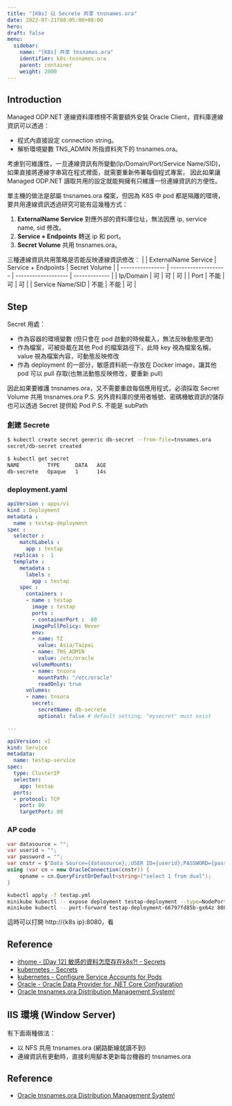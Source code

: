 ```yaml
---
title: "[K8s] 以 Secrete 共享 tnsnames.ora"
date: 2022-07-21T08:05:00+08:00
hero: 
draft: false
menu:
  sidebar:
    name: "[K8s] 共享 tnsnames.ora"
    identifier: k8s-tnsnames.ora
    parent: container
    weight: 2000
---
```


## Introduction
Managed ODP.NET 連線資料庫標榜不需要額外安裝 Oracle Client，資料庫連線資訊可以透過：
- 程式內直接設定 connection string。
- 解析環境變數 TNS_ADMIN 所指資料夾下的 tnsnames.ora。

考慮到可維護性，一旦連線資訊有所變動(Ip/Domain/Port/Service Name/SID)，如果直接將連線字串寫在程式裡面，就需要重新佈署每個程式專案，
因此如果讓 Managed ODP.NET 讀取共用的設定就能夠擁有只維護一份連線資訊的方便性。

單主機的做法是部屬 tnsnames.ora 檔案，但因為 K8S 中 pod 都是隔離的環境，要共用連線資訊透過研究可能有這幾種方式：
1. **ExternalName Service** 對應外部的資料庫位址，無法因應 ip, service name, sid 修改。
2. **Service + Endpoints** 轉送 ip 和 port。
3. **Secret Volume** 共用 tnsnames.ora。

三種連線資訊共用策略是否能反映連線資訊修改：
|                  | ExternalName Service | Service + Endpoints | Secret Volume |
| ---------------- | -------------------- | ------------------- | ------------- |
| Ip/Domain        | 可                   | 可                  | 可            |
| Port             | 不能                 | 可                  | 可            |
| Service Name/SID | 不能                 | 不能                | 可            |


## Step
Secret 用處： 
 - 作為容器的環境變數 (但只會在 pod 啟動的時候載入，無法反映動態更改)
 - 作為檔案，可被掛載在其他 Pod 的檔案路徑下，此時 key 視為檔案名稱，value 視為檔案內容，可動態反映修改
 - 作為 deployment 的一部分，敏感資料統一存放在 Docker image，讓其他 pod 可以 pull 存取(也無法動態反映修改，要重新 pull)

因此如果要維護 tnsnames.ora，又不需要重啟每個應用程式，必須採取 Secret Volume 共用 tnsnames.ora
P.S. 另外資料庫的使用者帳號、密碼機敏資訊的儲存也可以透過 Secret 提供給 Pod
P.S. 不能是 subPath

### 創建 Secrete
```bash
$ kubectl create secret generic db-secret --from-file=tnsnames.ora
secret/db-secret created

$ kubectl get secret
NAME         TYPE     DATA   AGE
db-secrete   Opaque   1      14s
```
### deployment.yaml

```yaml
apiVersion : apps/v1
kind : Deployment
metadata : 
  name : testap-deployment
spec : 
  selector : 
    matchLabels : 
      app : testap
  replicas :  1
  template : 
    metadata : 
      labels : 
        app : testap
    spec : 
      containers : 
      - name : testap
        image : testap
        ports : 
        - containerPort :  80
        imagePullPolicy: Never
        env:
        - name: TZ
          value: Asia/Taipei
        - name: TNS_ADMIN
          value: /etc/oracle
        volumeMounts:
        - name: tnsora
          mountPath: "/etc/oracle"
          readOnly: true
      volumes:
      - name: tnsora
        secret:
          secretName: db-secrete
          optional: false # default setting; "mysecret" must exist

---

apiVersion: v1
kind: Service
metadata:
  name: testap-service
spec:
  type: ClusterIP
  selector:
    app: testap
  ports:
  - protocol: TCP
    port: 80    
    targetPort: 80  

```
### AP code
```c#
var datasource = "";
var userid = "";
var password = "";
var cnstr = $"Data Source={datasource};;USER ID={userid};PASSWORD={password};;";
using (var cn = new OracleConnection(cnstr)) {
    opname = cn.QueryFirstOrDefault<string>("select 1 from dual");
}
```
```bash
kubectl apply -f testap.yml
minikube kubectl -- expose deployment testap-deployment --type=NodePort --port=80
minikube kubectl -- port-forward testap-deployment-66797fd85b-gx64z 8080:80
```
這時可以打開 http://{k8s ip}:8080，看

## Reference
- [ithome - [Day 12] 敏感的資料怎麼存在k8s?! - Secrets](https://ithelp.ithome.com.tw/articles/10195094)
- [kubernetes - Secrets](https://kubernetes.io/docs/concepts/configuration/secret/)
- [kubernetes - Configure Service Accounts for Pods](https://kubernetes.io/docs/tasks/configure-pod-container/configure-service-account/)
- [Oracle - Oracle Data Provider for .NET Core Configuration](https://docs.oracle.com/en/database/oracle/oracle-database/21/odpnt/InstallCoreConfiguration.html)
- [Oracle tnsnames.ora Distribution Management System!](https://ahmedfattah.com/2017/04/28/oracle-tnsnames-ora-distribution-management-system/)

## IIS 環境 (Window Server)
有下面兩種做法：
- 以 NFS 共用 tnsnames.ora (網路斷線就讀不到) 
- 連線資訊有更動時，直接利用腳本更新每台機器的 tnsnames.ora 

## Reference
- [Oracle tnsnames.ora Distribution Management System!](https://ahmedfattah.com/2017/04/28/oracle-tnsnames-ora-distribution-management-system/)